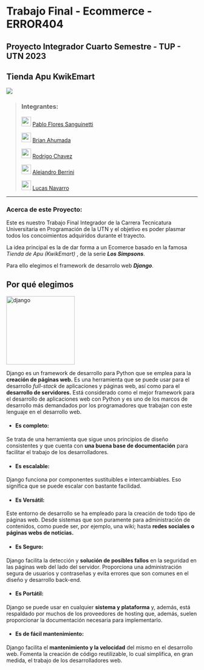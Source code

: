 
# Trabajo Final - Ecommerce - ERROR404

## Proyecto Integrador Cuarto Semestre - TUP - UTN 2023  

## Tienda Apu KwikEmart  
<img  src="https://i.pinimg.com/1200x/f8/af/e1/f8afe13cf25c09ed404b1a94baee9192.jpg">


> ### Integrantes: 
>
><img  width="25"  height="25"  src="https://img.icons8.com/doodle/48/name.png"  alt="name"/>  [Pablo Flores Sanguinetti](https://github.com/Pablo1653)
> 
><img  width="25"  height="25"  src="https://img.icons8.com/doodle/48/name.png"  alt="name"/> [Brian Ahumada](https://github.com/brianahumada)
> 
><img  width="25"  height="25"  src="https://img.icons8.com/doodle/48/name.png"  alt="name"/> [Rodrigo Chavez](https://github.com/RodrigoChavez1986)
> 
><img  width="25"  height="25"  src="https://img.icons8.com/doodle/48/name.png"  alt="name"/> [Alejandro Berrini](https://github.com/AlejandroEB89)
> 
><img  width="25"  height="25"  src="https://img.icons8.com/doodle/48/name.png"  alt="name"/> [Lucas Navarro](https://github.com/LucasNavarro01)


-------------------

### Acerca de este Proyecto:

Este es nuestro Trabajo Final Integrador de la Carrera Tecnicatura Universitaria en Programación de la UTN y el objetivo es poder plasmar todos los concoimientos adquiridos durante el trayecto.

La idea principal es la de dar forma a un Ecomerce basado en la famosa *Tienda de Apu (KwikEmart)* , de la serie ***Los Simpsons***. 

Para ello elegimos el framework de desarrolo web ***Django***.


## Por qué elegimos  
<img width="" height="180" src="https://static.djangoproject.com/img/logos/django-logo-negative.png" alt="django"/> 

Django es un framework de desarrollo para Python que se emplea para la **creación de páginas web.**
Es una herramienta que se puede usar para el desarrollo _full-stack_ de aplicaciones y páginas web, así como para el **desarrollo de servidores.** Está considerado como el mejor framework para el desarrollo de aplicaciones web con Python y es uno de los marcos de desarrollo más demandados por los programadores que trabajan con este lenguaje en el desarrollo web.


 - #### Es completo: 
 Se trata de una herramienta que sigue unos principios de diseño consistentes y que cuenta con **una buena base de documentación** para facilitar el trabajo de los desarrolladores.
 
 - #### Es escalable: 
Django funciona por componentes sustituibles e intercambiables. Eso significa que se puede escalar con bastante facilidad.

- #### Es Versátil:
 Este entorno de desarrollo se ha empleado para la creación de todo tipo de páginas web. Desde sistemas que son puramente para administración de contenidos, como puede ser, por ejemplo, una wiki; hasta **redes sociales o páginas webs de noticias.**

- #### Es Seguro:
Django facilita la detección y **solución de posibles fallos** en la seguridad en las páginas web del lado del servidor. Proporciona una administración segura de usuarios y contraseñas y evita errores que son comunes en el diseño y desarrollo back-end.

- #### Es Portátil:
Django se puede usar en cualquier **sistema y plataforma** y, además, está respaldado por muchos de los proveedores de hosting que, además, suelen proporcionar la documentación necesaria para implementarlo.

- #### Es de fácil mantenimiento:
Django facilita el **mantenimiento y la velocidad** del mismo en el desarrollo web. Fomenta la creación de código reutilizable, lo cual simplifica, en gran medida, el trabajo de los desarrolladores web.




